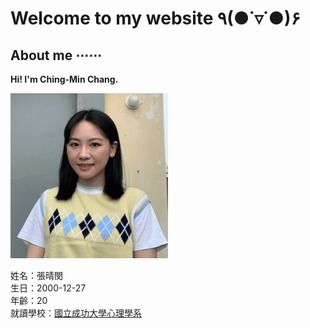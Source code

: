 # Welcome to my website ٩(●˙▿˙●)۶ 

## About me ⋯⋯
**Hi! I'm Ching-Min Chang.**

<img src="https://github.com/minmochang/minmochang.github.io/blob/main/image.png?raw=true">

姓名：張晴閔<br>
生日：2000-12-27<br>
年齡：20<br>
就讀學校：[國立成功大學心理學系](https://psychology.ncku.edu.tw/)








